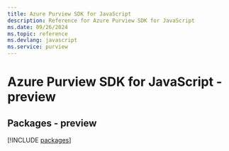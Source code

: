 ```yaml
---
title: Azure Purview SDK for JavaScript
description: Reference for Azure Purview SDK for JavaScript
ms.date: 09/26/2024
ms.topic: reference
ms.devlang: javascript
ms.service: purview
---
```

# Azure Purview SDK for JavaScript - preview
## Packages - preview
[!INCLUDE [packages](purview-index.md)]
